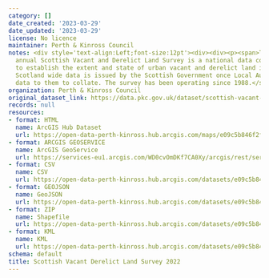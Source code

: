 ```yaml
---
category: []
date_created: '2023-03-29'
date_updated: '2023-03-29'
license: No licence
maintainer: Perth & Kinross Council
notes: <div style='text-align:Left;font-size:12pt'><div><div><p><span>T</span><span>he
  annual Scottish Vacant and Derelict Land Survey is a national data collection undertaken
  to establish the extent and state of urban vacant and derelict land in Scotland.
  Scotland wide data is issued by the Scottish Government once Local Authorities return
  data to them to collate. The survey has been operating since 1988.</span></p></div></div></div>
organization: Perth & Kinross Council
original_dataset_link: https://data.pkc.gov.uk/dataset/scottish-vacant-derelict-land-survey-2022
records: null
resources:
- format: HTML
  name: ArcGIS Hub Dataset
  url: https://open-data-perth-kinross.hub.arcgis.com/maps/e09c5b846f2f4f979bbceb347a0d1bb0_43
- format: ARCGIS GEOSERVICE
  name: ArcGIS GeoService
  url: https://services-eu1.arcgis.com/WD0cvOmDKf7CA0Xy/arcgis/rest/services/Scottish_Vacant_Derelict_Land_Survey_2022/FeatureServer/43
- format: CSV
  name: CSV
  url: https://open-data-perth-kinross.hub.arcgis.com/datasets/e09c5b846f2f4f979bbceb347a0d1bb0_43.csv?outSR=%7B%22latestWkid%22%3A27700%2C%22wkid%22%3A27700%7D
- format: GEOJSON
  name: GeoJSON
  url: https://open-data-perth-kinross.hub.arcgis.com/datasets/e09c5b846f2f4f979bbceb347a0d1bb0_43.geojson?outSR=%7B%22latestWkid%22%3A27700%2C%22wkid%22%3A27700%7D
- format: ZIP
  name: Shapefile
  url: https://open-data-perth-kinross.hub.arcgis.com/datasets/e09c5b846f2f4f979bbceb347a0d1bb0_43.zip?outSR=%7B%22latestWkid%22%3A27700%2C%22wkid%22%3A27700%7D
- format: KML
  name: KML
  url: https://open-data-perth-kinross.hub.arcgis.com/datasets/e09c5b846f2f4f979bbceb347a0d1bb0_43.kml?outSR=%7B%22latestWkid%22%3A27700%2C%22wkid%22%3A27700%7D
schema: default
title: Scottish Vacant Derelict Land Survey 2022
---
```

